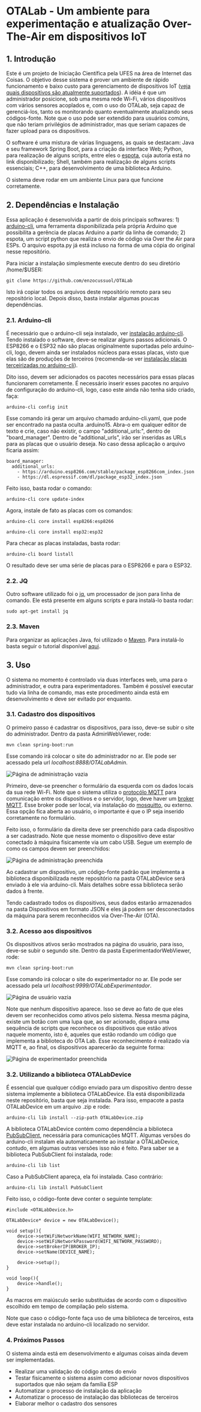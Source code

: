 # OTALab - Um ambiente para experimentação e atualização Over-The-Air em dispositivos IoT

## 1. Introdução

Este é um projeto de Iniciação Científica pela UFES na área de Internet das Coisas. O objetivo desse sistema é prover um ambiente de rápido funcionamento e baixo custo para gerenciamento de dispositivos IoT ([veja quais dispositivos são atualmente suportados](https://github.com/enzocussuol/OTANetwork/blob/main/dispositivosSuportados.txt)). A idéia é que um administrador posicione, sob uma mesma rede Wi-Fi, vários dispositivos com vários sensores acoplados e, com o uso do OTALab, seja capaz de gerenciá-los, tanto os monitorando quanto eventualmente atualizando seus códigos-fonte. Note que o uso pode ser extendido para usuários comúns, que não teriam privilégios de administrador, mas que seriam capazes de fazer upload para os dispositivos.

O software é uma mistura de várias linguagens, as quais se destacam: Java e seu framework Spring Boot, para a criação da interface Web; Python, para realização de alguns scripts, entre eles o [espota](https://github.com/esp8266/Arduino/blob/master/tools/espota.py), cuja autoria está no link disponibilizado; Shell, também para realização de alguns scripts essenciais; C++, para desenvolvimento de uma biblioteca Arduino.

O sistema deve rodar em um ambiente Linux para que funcione corretamente.

## 2. Dependências e Instalação

Essa aplicação é desenvolvida a partir de dois principais softwares: 1) [arduino-cli](https://github.com/arduino/arduino-cli), uma ferramenta disponibilizada pela própria Arduino que possibilita a gerência de placas Arduino a partir da linha de comando; 2) espota, um script python que realiza o envio de código via Over the Air para ESPs. O arquivo espota.py já está incluso na forma de uma cópia do original nesse repositório.

Para iniciar a instalação simplesmente execute dentro do seu diretório /home/$USER:

`git clone https://github.com/enzocussuol/OTALab`

Isto irá copiar todos os arquivos deste repositório remoto para seu repositório local. Depois disso, basta instalar algumas poucas dependências.

### 2.1. Arduino-cli

É necessário que o arduino-cli seja instalado, ver [instalação arduino-cli](https://arduino.github.io/arduino-cli/latest/installation/). Tendo instalado o software, deve-se realizar alguns passos adicionais. O ESP8266 e o ESP32 não são placas originalmente suportadas pelo arduino-cli, logo, devem ainda ser instalados núcleos para essas placas, visto que elas são de produções de terceiros (recomenda-se ver [instalação placas terceirizadas no arduino-cli](https://create.arduino.cc/projecthub/B45i/getting-started-with-arduino-cli-7652a5)).

Dito isso, devem ser adicionados os pacotes necessários para essas placas funcionarem corretamente. É necessário inserir esses pacotes no arquivo de configuração do arduino-cli, logo, caso este ainda não tenha sido criado, faça:

`arduino-cli config init`

Esse comando irá gerar um arquivo chamado arduino-cli.yaml, que pode ser encontrado na pasta oculta .arduino15. Abra-o em qualquer editor de texto e crie, caso não existir, o campo "additional_urls:", dentro de "board_manager".
Dentro de "additional_urls", irão ser inseridas as URLs para as placas que o usuário deseja. No caso dessa aplicação o arquivo ficaria assim:

```
board_manager:
  additional_urls: 
    - https://arduino.esp8266.com/stable/package_esp8266com_index.json
    - https://dl.espressif.com/dl/package_esp32_index.json
```

Feito isso, basta rodar o comando:

`arduino-cli core update-index`

Agora, instale de fato as placas com os comandos:

`arduino-cli core install esp8266:esp8266`

`arduino-cli core install esp32:esp32`

Para checar as placas instaladas, basta rodar:

`arduino-cli board listall`

O resultado deve ser uma série de placas para o ESP8266 e para o ESP32.

### 2.2. JQ

Outro software utilizado foi o [jq](https://stedolan.github.io/jq/), um processador de json para linha de comando. Ele está presente em alguns scripts e para instalá-lo basta rodar:

`sudo apt-get install jq`

### 2.3. Maven

Para organizar as aplicações Java, foi utilizado o [Maven](https://maven.apache.org/). Para instalá-lo basta seguir o tutorial disponível [aqui](https://maven.apache.org/install.html).

## 3. Uso

O sistema no momento é controlado via duas interfaces web, uma para o administrador, e outra para experimentadores. Também é possível executar tudo via linha de comando, mas este procedimento ainda está em desenvolvimento e deve ser evitado por enquanto.

### 3.1. Cadastro dos dispositivos

O primeiro passo é cadastrar os dispositivos, para isso, deve-se subir o site do administrador. Dentro da pasta AdminWebViewer, rode:

`mvn clean spring-boot:run`

Esse comando irá colocar o site do administrador no ar. Ele pode ser acessado pela url *localhost:8888/OTALabAdmin*.

![Página de administração vazia](https://github.com/enzocussuol/OTANetwork/blob/main/Imagens/paginaAdministracaoVazia.png)

Primeiro, deve-se preencher o formulário da esquerda com os dados locais da sua rede Wi-Fi. Note que o sistema utiliza o [protocólo MQTT](https://mqtt.org/) para comunicação entre os dispositivos e o servidor, logo, deve haver um [broker MQTT](https://engprocess.com.br/mqtt-broker/). Esse broker pode ser local, via instalação do [mosquitto](https://mosquitto.org/), ou externo. Essa opção fica aberta ao usuário, o importante é que o IP seja inserido corretamente no formulário.

Feito isso, o formulário da direita deve ser preenchido para cada dispositivo a ser cadastrado. Note que nesse momento o dispositivo deve estar conectado à máquina fisicamente via um cabo USB. Segue um exemplo de como os campos devem ser preenchidos:

![Página de administração preenchida](https://github.com/enzocussuol/OTANetwork/blob/main/Imagens/paginaAdministracaoPreenchida.png)

Ao cadastrar um dispositivo, um código-fonte padrão que implementa a biblioteca disponibilizada neste repositório na pasta OTALabDevice será enviado à ele via arduino-cli. Mais detalhes sobre essa biblioteca serão dados à frente.

Tendo cadastrado todos os dispositivos, seus dados estarão armazenados na pasta Dispositivos em formato JSON e eles já podem ser desconectados da máquina para serem reconhecidos via Over-The-Air (OTA).

### 3.2. Acesso aos dispositivos

Os dispositivos ativos serão mostrados na página do usuário, para isso, deve-se subir o segundo site. Dentro da pasta ExperimentadorWebViewer, rode:

`mvn clean spring-boot:run`

Esse comando irá colocar o site do experimentador no ar. Ele pode ser acessado pela url *localhost:9999/OTALabExperimentador*.

![Página de usuário vazia](https://github.com/enzocussuol/OTANetwork/blob/main/Imagens/paginaClienteVazia.png)

Note que nenhum dispositivo aparece. Isso se deve ao fato de que eles devem ser reconhecidos como ativos pelo sistema. Nessa mesma página, existe um botão com uma lupa que, ao ser acionado, dispara uma sequência de scripts que reconhece os dispositivos que estão ativos naquele momento, isto é, aqueles que estão rodando um código que implementa a biblioteca do OTA Lab. Esse reconhecimento é realizado via MQTT e, ao final, os dispositivos aparecerão da seguinte forma:

![Página de experimentador preenchida](https://github.com/enzocussuol/OTALab/blob/main/Imagens/telaExperimentador.png)

### 3.2. Utilizando a biblioteca OTALabDevice

É essencial que qualquer código enviado para um dispositivo dentro desse sistema implemente a biblioteca OTALabDevice. Ela está disponibilizada neste repositório, basta que seja instalada. Para isso, empacote a pasta OTALabDevice em um arquivo .zip e rode:

`arduino-cli lib install --zip-path OTALabDevice.zip`

A biblioteca OTALabDevice contém como dependência a biblioteca [PubSubClient](https://github.com/knolleary/pubsubclient), necessária para comunicações MQTT. Algumas versões do arduino-cli instalam ela automaticamente ao instalar a OTALabDevice, contudo, em algumas outras versões isso não é feito. Para saber se a biblioteca PubSubClient foi instalada, rode:

`arduino-cli lib list`

Caso a PubSubClient apareça, ela foi instalada. Caso contrário:

`arduino-cli lib install PubSubClient`

Feito isso, o código-fonte deve conter o seguinte template:

```
#include <OTALabDevice.h>

OTALabDevice* device = new OTALabDevice();

void setup(){
    device->setWiFiNetworkName(WIFI_NETWORK_NAME);
    device->setWiFiNetworkPassword(WIFI_NETWORK_PASSWORD);
    device->setBrokerIP(BROKER_IP);
    device->setName(DEVICE_NAME);

    device->setup();
}

void loop(){
    device->handle();
}
```

As macros em maiúsculo serão substituidas de acordo com o dispositivo escolhido em tempo de compilação pelo sistema.

Note que caso o código-fonte faça uso de uma biblioteca de terceiros, esta deve estar instalada no arduino-cli localizado no servidor.

### 4. Próximos Passos

O sistema ainda está em desenvolvimento e algumas coisas ainda devem ser implementadas.

<!--ts-->
* Realizar uma validação do código antes do envio
* Testar fisicamente o sistema assim como adicionar novos dispositivos suportados que não sejam da família ESP
* Automatizar o processo de instalação da aplicação
* Automatizar o processo de instalação das bibliotecas de terceiros
* Elaborar melhor o cadastro dos sensores
<!--te-->
